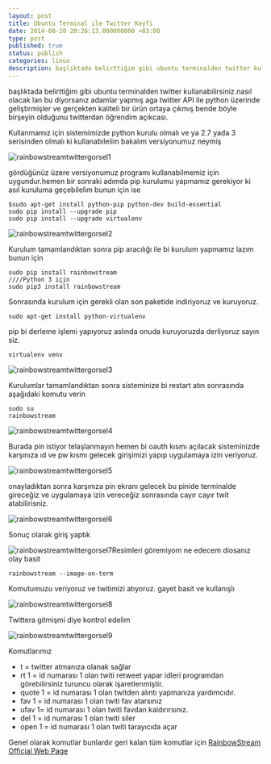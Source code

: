 ```yaml
---
layout: post
title: Ubuntu Terminal ile Twitter Keyfi
date: 2014-08-20 20:26:13.000000000 +03:00
type: post
published: true
status: publish
categories: linux
description: başlıktada belirttiğim gibi ubuntu terminalden twitter kullanabilirsiniz.nasıl olacak lan bu diyorsanız adamlar yapmış aga twitter API ile python üzerinde
---
```

başlıktada belirttiğim gibi ubuntu terminalden twitter kullanabilirsiniz.nasıl olacak lan bu diyorsanız adamlar yapmış aga twitter API ile python üzerinde geliştirmişler ve gerçekten kaliteli bir ürün ortaya çıkmış bende böyle birşeyin olduğunu twitterdan öğrendim açıkcası.

Kullanmamız için sistemimizde python kurulu olmalı ve ya 2.7 yada 3 serisinden olmalı ki kullanabilelim bakalım versiyonumuz neymiş

![rainbowstreamtwittergorsel1](/assets/rainbowstreamtwittergorsel1.png)

gördüğünüz üzere versiyonumuz programı kullanabilmemiz için uygundur.hemen bir sonraki adımda pip kurulumu yapmamız gerekiyor ki asıl kuruluma geçebilelim bunun için ise

    $sudo apt-get install python-pip python-dev build-essential
    sudo pip install --upgrade pip
    sudo pip install --upgrade virtualenv

![rainbowstreamtwittergorsel2](/assets/rainbowstreamtwittergorsel2.png)

Kurulum tamamlandıktan sonra pip aracılığı ile bi kurulum yapmamız lazım bunun için

    sudo pip install rainbowstream
    ////Python 3 için
    sudo pip3 install rainbowstream

Sonrasında kurulum için gerekli olan son paketide indiriyoruz ve kuruyoruz.

    sudo apt-get install python-virtualenv

pip bi derleme işlemi yapıyoruz aslında onuda kuruyoruzda derliyoruz sayın siz.

    virtualenv venv

![rainbowstreamtwittergorsel3](/assets/rainbowstreamtwittergorsel3.png)

Kurulumlar tamamlandıktan sonra sisteminize bi restart atın sonrasında aşağıdaki komutu verin

    sudo su
    rainbowstream

![rainbowstreamtwittergorsel4](/assets/rainbowstreamtwittergorsel4.png)

Burada pin istiyor telaşlanmayın hemen bi oauth kısmı açılacak sisteminizde karşınıza ıd ve pw kısmı gelecek girişimizi yapıp uygulamaya izin veriyoruz.

![rainbowstreamtwittergorsel5](/assets/rainbowstreamtwittergorsel5-904x576.png)

onayladıktan sonra karşınıza pin ekranı gelecek bu pinide terminalde gireceğiz ve uygulamaya izin vereceğiz sonrasında cayır cayır twit atabilirisniz.

![rainbowstreamtwittergorsel6](/assets/rainbowstreamtwittergorsel6-e1408554374442-904x576.png)

Sonuç olarak giriş yaptık

![rainbowstreamtwittergorsel7](/assets/rainbowstreamtwittergorsel7.png)Resimleri göremiyom ne edecem diosanız olay basit

    rainbowstream --image-on-term

Komutumuzu veriyoruz ve twitimizi atıyoruz. gayet basit ve kullanışlı

![rainbowstreamtwittergorsel8](/assets/rainbowstreamtwittergorsel8.png)

Twittera gitmişmi diye kontrol edelim

![rainbowstreamtwittergorsel9](/assets/rainbowstreamtwittergorsel9.png)

Komutlarımız

- t = twitter atmanıza olanak sağlar
- rt 1 = id numarası 1 olan twiti retweet yapar idleri programdan görebilirsiniz turuncu olarak işaretlenmiştir.
- quote 1 = id numarası 1 olan twitden alıntı yapmanıza yardımcıdır.
- fav 1 = id numarası 1 olan twiti fav atarsınız
- ufav 1= id numarası 1 olan twiti favdan kaldırırsınız.
- del 1 = id numarası 1 olan twiti siler
- open 1 = id numarası 1 olan twiti tarayıcıda açar

Genel olarak komutlar bunlardır geri kalan tüm komutlar için [RainbowStream Official Web Page](http://rainbowstream.readthedocs.org/en/latest/)
